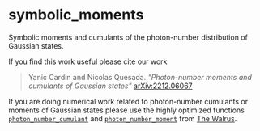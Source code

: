 # symbolic_moments
Symbolic moments and cumulants of the photon-number distribution of Gaussian states.

If you find this work useful please cite our work

> Yanic Cardin and Nicolas Quesada. *"Photon-number moments and cumulants of Gaussian states"* [arXiv:2212.06067](https://arxiv.org/abs/2212.06067)

If you are doing numerical work related to photon-number cumulants or moments of Gaussian states please use the highly optimized functions [`photon_number_cumulant`](https://the-walrus.readthedocs.io/en/latest/code/quantum.html#thewalrus.quantum.photon_number_cumulant) and [`photon_number_moment`](https://the-walrus.readthedocs.io/en/latest/code/quantum.html#thewalrus.quantum.photon_number_moment) from [The Walrus](https://joss.theoj.org/papers/10.21105/joss.01705). 

